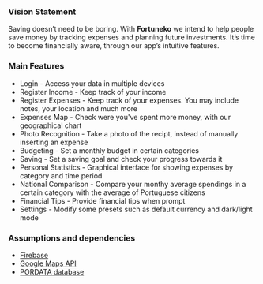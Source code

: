 ### Vision Statement

 Saving doesn’t need to be boring. With **Fortuneko** we intend to help people save money by tracking expenses and planning future investments. It’s time to become financially aware, through our app’s intuitive features.

 ### Main Features

  - Login - Access your data in multiple devices
  - Register Income - Keep track of your income
  - Register Expenses - Keep track of your expenses. You may include notes, your location and much more
  - Expenses Map - Check were you've spent more money, with our geographical chart
  - Photo Recognition - Take a photo of the recipt, instead of manually inserting an expense
  - Budgeting - Set a monthly budget in certain categories
  - Saving - Set a saving goal and check your progress towards it
  - Personal Statistics - Graphical interface for showing expenses by category and time period
  - National Comparison - Compare your monthy average spendings in a certain category with the average of Portuguese citizens
  - Financial Tips - Provide financial tips when prompt
  - Settings - Modify some presets such as default currency and dark/light mode

 ### Assumptions and dependencies
 
  - [Firebase](https://firebase.google.com)
  - [Google Maps API](https://developers.google.com/maps)
  - [PORDATA database](https://www.pordata.pt/db/portugal/ambiente+de+consulta/tabela)
